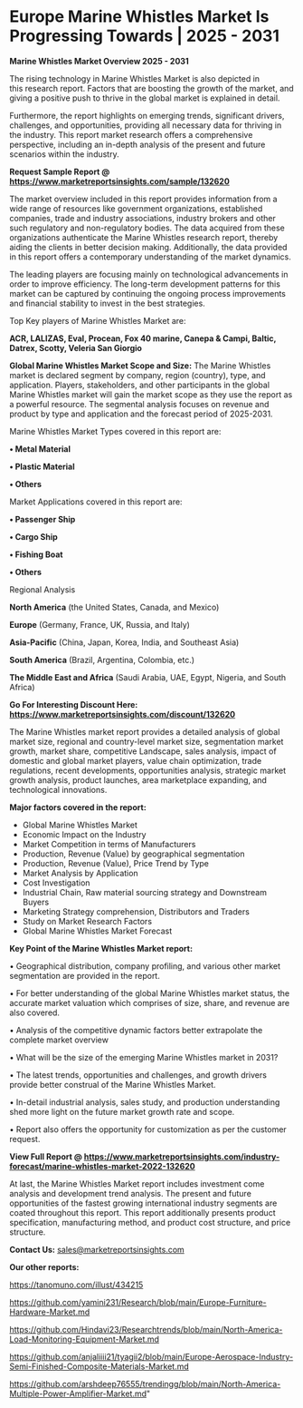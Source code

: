 # Europe Marine Whistles Market Is Progressing Towards | 2025 - 2031

<Strong> Marine Whistles Market Overview 2025 - 2031</strong>

The rising technology in Marine Whistles Market is also depicted in this research report. Factors that are boosting the growth of the market, and giving a positive push to thrive in the global market is explained in detail.

Furthermore, the report highlights on emerging trends, significant drivers, challenges, and opportunities, providing all necessary data for thriving in the industry. This report market research offers a comprehensive perspective, including an in-depth analysis of the present and future scenarios within the industry.

<strong>Request Sample Report @ <a href=https://www.marketreportsinsights.com/sample/132620>https://www.marketreportsinsights.com/sample/132620</a></strong>

The market overview included in this report provides information from a wide range of resources like government organizations, established companies, trade and industry associations, industry brokers and other such regulatory and non-regulatory bodies. The data acquired from these organizations authenticate the Marine Whistles research report, thereby aiding the clients in better decision making. Additionally, the data provided in this report offers a contemporary understanding of the market dynamics.

The leading players are focusing mainly on technological advancements in order to improve efficiency. The long-term development patterns for this market can be captured by continuing the ongoing process improvements and financial stability to invest in the best strategies.

Top Key players of Marine Whistles Market are:

<strong>ACR, LALIZAS, Eval, Procean, Fox 40 marine, Canepa & Campi, Baltic, Datrex, Scotty, Veleria San Giorgio</strong>

<strong><b>Global Marine Whistles Market Scope and Size:</b></strong>
The Marine Whistles market is declared segment by company, region (country), type, and application. Players, stakeholders, and other participants in the global Marine Whistles market will gain the market scope as they use the report as a powerful resource. The segmental analysis focuses on revenue and product by type and application and the forecast period of 2025-2031.

Marine Whistles Market Types covered in this report are:

<strong>• Metal Material

• Plastic Material

• Others</strong>

Market Applications covered in this report are:

<strong>• Passenger Ship

• Cargo Ship

• Fishing Boat

• Others</strong> 

Regional Analysis

<strong>North America</strong> (the United States, Canada, and Mexico)

<strong>Europe</strong> (Germany, France, UK, Russia, and Italy)

<strong>Asia-Pacific</strong> (China, Japan, Korea, India, and Southeast Asia)

<strong>South America</strong> (Brazil, Argentina, Colombia, etc.)

<strong>The Middle East and Africa</strong> (Saudi Arabia, UAE, Egypt, Nigeria, and South Africa)

<strong>Go For Interesting Discount Here: <a href=https://www.marketreportsinsights.com/discount/132620>https://www.marketreportsinsights.com/discount/132620</a></strong>

The Marine Whistles market report provides a detailed analysis of global market size, regional and country-level market size, segmentation market growth, market share, competitive Landscape, sales analysis, impact of domestic and global market players, value chain optimization, trade regulations, recent developments, opportunities analysis, strategic market growth analysis, product launches, area marketplace expanding, and technological innovations.

<strong><b>Major factors covered in the report:</b></strong>
<ul>
  <li>Global Marine Whistles Market </li>
  <li>Economic Impact on the Industry</li>
  <li>Market Competition in terms of Manufacturers</li>
  <li>Production, Revenue (Value) by geographical segmentation</li>
  <li>Production, Revenue (Value), Price Trend by Type</li>
  <li>Market Analysis by Application</li>
  <li>Cost Investigation</li>
  <li>Industrial Chain, Raw material sourcing strategy and Downstream Buyers</li>
  <li>Marketing Strategy comprehension, Distributors and Traders</li>
  <li>Study on Market Research Factors</li>
  <li>Global Marine Whistles Market Forecast</li>
</ul>

<strong><b>Key Point of the Marine Whistles Market report:</b></strong>

• Geographical distribution, company profiling, and various other market segmentation are provided in the report.

• For better understanding of the global Marine Whistles market status, the accurate market valuation which comprises of size, share, and revenue are also covered.

• Analysis of the competitive dynamic factors better extrapolate the complete market overview

• What will be the size of the emerging Marine Whistles market in 2031?

• The latest trends, opportunities and challenges, and growth drivers provide better construal of the Marine Whistles Market.

• In-detail industrial analysis, sales study, and production understanding shed more light on the future market growth rate and scope.

• Report also offers the opportunity for customization as per the customer request.

<strong><b>View Full Report @ <a href=https://www.marketreportsinsights.com/industry-forecast/marine-whistles-market-2022-132620>https://www.marketreportsinsights.com/industry-forecast/marine-whistles-market-2022-132620</a></b></strong>


At last, the Marine Whistles Market report includes investment come analysis and development trend analysis. The present and future opportunities of the fastest growing international industry segments are coated throughout this report. This report additionally presents product specification, manufacturing method, and product cost structure, and price structure.

<strong>Contact Us:</strong>
sales@marketreportsinsights.com

<strong>Our other reports:</strong>

<a href=https://tanomuno.com/illust/434215>https://tanomuno.com/illust/434215</a>

<a href=https://github.com/yamini231/Research/blob/main/Europe-Furniture-Hardware-Market.md>https://github.com/yamini231/Research/blob/main/Europe-Furniture-Hardware-Market.md</a>

<a href=https://github.com/Hindavi23/Researchtrends/blob/main/North-America-Load-Monitoring-Equipment-Market.md>https://github.com/Hindavi23/Researchtrends/blob/main/North-America-Load-Monitoring-Equipment-Market.md</a>

<a href=https://github.com/anjaliiii21/tyagii2/blob/main/Europe-Aerospace-Industry-Semi-Finished-Composite-Materials-Market.md>https://github.com/anjaliiii21/tyagii2/blob/main/Europe-Aerospace-Industry-Semi-Finished-Composite-Materials-Market.md</a>

<a href=https://github.com/arshdeep76555/trendingg/blob/main/North-America-Multiple-Power-Amplifier-Market.md>https://github.com/arshdeep76555/trendingg/blob/main/North-America-Multiple-Power-Amplifier-Market.md</a>"
